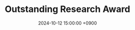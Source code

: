 ---
layout: news_detail
title: "Outstanding Research Award "
date: 2024-10-12 15:00:00 +0900
image: 24kasa-researchaward.jpeg
detail: "CLL research team received the Outstanding Research Award at the 2024 KASA conference."
long_detail: "CLL research team received the Outstanding Research Award at the 2024 KASA conference."
---